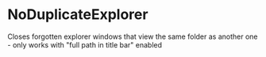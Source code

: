 # NoDuplicateExplorer
Closes forgotten explorer windows that view the same folder as another one - only works with "full path in title bar" enabled
